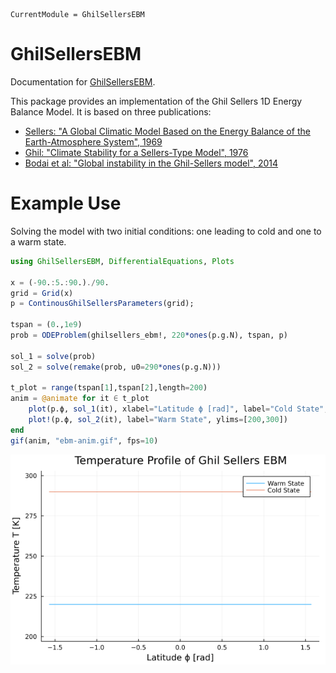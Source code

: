 ```@meta
CurrentModule = GhilSellersEBM
```

# GhilSellersEBM

Documentation for [GhilSellersEBM](https://github.com/maximilian-gelbrecht/GhilSellersEBM.jl). 

This package provides an implementation of the Ghil Sellers 1D Energy Balance Model. It is based on three publications: 

* [Sellers: "A Global Climatic Model Based on the Energy Balance of the Earth-Atmosphere System", 1969](https://journals.ametsoc.org/view/journals/apme/8/3/1520-0450_1969_008_0392_agcmbo_2_0_co_2.xml)
* [Ghil: "Climate Stability for a Sellers-Type Model", 1976](https://journals.ametsoc.org/view/journals/atsc/33/1/1520-0469_1976_033_0003_csfast_2_0_co_2.xml)
* [Bodai et al: "Global instability in the Ghil-Sellers model", 2014](https://arxiv.org/abs/1402.3269)
# Example Use 

Solving the model with two initial conditions: one leading to cold and one to a warm state. 

```julia
using GhilSellersEBM, DifferentialEquations, Plots 

x = (-90.:5.:90.)./90.
grid = Grid(x)
p = ContinousGhilSellersParameters(grid);

tspan = (0.,1e9)
prob = ODEProblem(ghilsellers_ebm!, 220*ones(p.g.N), tspan, p)

sol_1 = solve(prob)
sol_2 = solve(remake(prob, u0=290*ones(p.g.N)))

t_plot = range(tspan[1],tspan[2],length=200)
anim = @animate for it ∈ t_plot
    plot(p.ϕ, sol_1(it), xlabel="Latitude ϕ [rad]", label="Cold State", ylims=[210,300], ylabel="Temperature T [K]", title="Temperature Profile of Ghil Sellers EBM")
    plot!(p.ϕ, sol_2(it), label="Warm State", ylims=[200,300])
end 
gif(anim, "ebm-anim.gif", fps=10)
```

![docs/figures/ebm-anim.gif](docs/figures/ebm-anim.gif)

```@index
```

